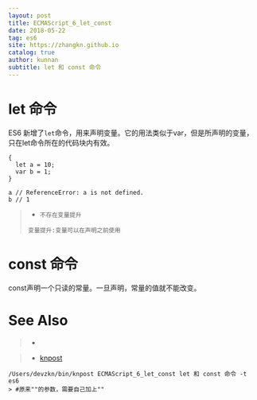 ```yaml
---
layout: post
title: ECMAScript_6_let_const
date: 2018-05-22
tag: es6
site: https://zhangkn.github.io
catalog: true
author: kunnan
subtitle: let 和 const 命令
---
```




# let 命令 

ES6 新增了`let`命令，用来声明变量。它的用法类似于var，但是所声明的变量，只在let命令所在的代码块内有效。

```
{
  let a = 10;
  var b = 1;
}

a // ReferenceError: a is not defined.
b // 1
```



>* `不存在变量提升`
>```
>变量提升:变量可以在声明之前使用
>```

# const 命令 

const声明一个只读的常量。一旦声明，常量的值就不能改变。






# See Also 

>* [](http://es6.ruanyifeng.com/#docs/let)
>

>* [knpost](https://github.com/zhangkn/KNBin/blob/master/knpost) 
>
```
/Users/devzkn/bin/knpost ECMAScript_6_let_const let 和 const 命令 -t es6
> #原来""的参数，需要自己加上""
```


